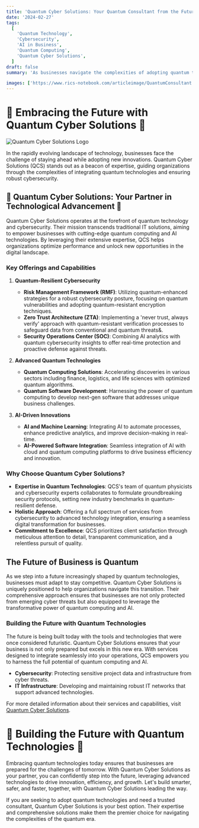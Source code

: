 ```yaml
---
title: 'Quantum Cyber Solutions: Your Quantum Consultant from the Future'
date: '2024-02-27'
tags:
  [
    'Quantum Technology',
    'Cybersecurity',
    'AI in Business',
    'Quantum Computing',
    'Quantum Cyber Solutions',
  ]
draft: false
summary: 'As businesses navigate the complexities of adopting quantum technologies, Quantum Cyber Solutions emerges as the premier consultant, offering unparalleled expertise and future-proof strategies.'

images: ['https://www.rics-notebook.com/articleimage/QuantumConsultant.webp', 'https://www.quantumcybersolutions.com/_next/image?url=%2FQCS-logo.webp&w=384&q=75']
---
```


# 🌟 Embracing the Future with Quantum Cyber Solutions 🌟

![Quantum Cyber Solutions Logo](https://www.quantumcybersolutions.com/_next/image?url=%2FQCS-logo.webp&w=384&q=75)

In the rapidly evolving landscape of technology, businesses face the challenge of staying ahead while adopting new innovations. Quantum Cyber Solutions (QCS) stands out as a beacon of expertise, guiding organizations through the complexities of integrating quantum technologies and ensuring robust cybersecurity.

## 🚀 Quantum Cyber Solutions: Your Partner in Technological Advancement 🚀

Quantum Cyber Solutions operates at the forefront of quantum technology and cybersecurity. Their mission transcends traditional IT solutions, aiming to empower businesses with cutting-edge quantum computing and AI technologies. By leveraging their extensive expertise, QCS helps organizations optimize performance and unlock new opportunities in the digital landscape.

### Key Offerings and Capabilities

1. **Quantum-Resilient Cybersecurity**

   - **Risk Management Framework (RMF)**: Utilizing quantum-enhanced strategies for a robust cybersecurity posture, focusing on quantum vulnerabilities and adopting quantum-resistant encryption techniques.
   - **Zero Trust Architecture (ZTA)**: Implementing a 'never trust, always verify' approach with quantum-resistant verification processes to safeguard data from conventional and quantum threats&.
   - **Security Operations Center (SOC)**: Combining AI analytics with quantum cybersecurity insights to offer real-time protection and proactive defense against threats.

2. **Advanced Quantum Technologies**

   - **Quantum Computing Solutions**: Accelerating discoveries in various sectors including finance, logistics, and life sciences with optimized quantum algorithms.
   - **Quantum Software Development**: Harnessing the power of quantum computing to develop next-gen software that addresses unique business challenges.

3. **AI-Driven Innovations**
   - **AI and Machine Learning**: Integrating AI to automate processes, enhance predictive analytics, and improve decision-making in real-time.
   - **AI-Powered Software Integration**: Seamless integration of AI with cloud and quantum computing platforms to drive business efficiency and innovation.

### Why Choose Quantum Cyber Solutions?

- **Expertise in Quantum Technologies**: QCS's team of quantum physicists and cybersecurity experts collaborates to formulate groundbreaking security protocols, setting new industry benchmarks in quantum-resilient defense.
- **Holistic Approach**: Offering a full spectrum of services from cybersecurity to advanced technology integration, ensuring a seamless digital transformation for businesses.
- **Commitment to Excellence**: QCS prioritizes client satisfaction through meticulous attention to detail, transparent communication, and a relentless pursuit of quality.

## The Future of Business is Quantum

As we step into a future increasingly shaped by quantum technologies, businesses must adapt to stay competitive. Quantum Cyber Solutions is uniquely positioned to help organizations navigate this transition. Their comprehensive approach ensures that businesses are not only protected from emerging cyber threats but also equipped to leverage the transformative power of quantum computing and AI.

### Building the Future with Quantum Technologies

The future is being built today with the tools and technologies that were once considered futuristic. Quantum Cyber Solutions ensures that your business is not only prepared but excels in this new era. With services designed to integrate seamlessly into your operations, QCS empowers you to harness the full potential of quantum computing and AI.

- **Cybersecurity**: Protecting sensitive project data and infrastructure from cyber threats.
- **IT Infrastructure**: Developing and maintaining robust IT networks that support advanced technologies.

For more detailed information about their services and capabilities, visit [Quantum Cyber Solutions](https://www.quantumcybersolutions.com/).

# 🌟 Building the Future with Quantum Technologies 🌟

Embracing quantum technologies today ensures that businesses are prepared for the challenges of tomorrow. With Quantum Cyber Solutions as your partner, you can confidently step into the future, leveraging advanced technologies to drive innovation, efficiency, and growth. Let's build smarter, safer, and faster, together, with Quantum Cyber Solutions leading the way.

If you are seeking to adopt quantum technologies and need a trusted consultant, Quantum Cyber Solutions is your best option. Their expertise and comprehensive solutions make them the premier choice for navigating the complexities of the quantum era.
